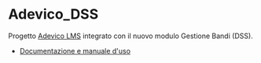 # Adevico_DSS
Progetto [Adevico LMS](https://github.com/EdutechSRL/Adevico) integrato con il nuovo modulo Gestione Bandi (DSS).

* [Documentazione e manuale d'uso](https://github.com/EdutechSRL/Adevico_DSS/tree/master/Documentation/CodeDocumentation/Documentation)



